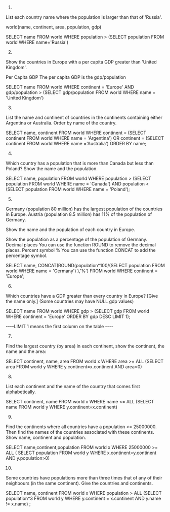 1.
List each country name where the population is larger than that of 'Russia'.

world(name, continent, area, population, gdp)

SELECT name FROM world
  WHERE population >
     (SELECT population FROM world
      WHERE name='Russia')

2.
Show the countries in Europe with a per capita GDP greater than 'United Kingdom'.

Per Capita GDP
The per capita GDP is the gdp/population

SELECT name FROM world 
WHERE continent = 'Europe' AND gdp/population > 
(SELECT gdp/population FROM world
WHERE name = 'United Kingdom')

3.

List the name and continent of countries in the continents containing 
either Argentina or Australia. 
Order by name of the country.

SELECT name, continent FROM world
WHERE continent = (SELECT continent FROM world WHERE name = 'Argentina') 
OR continent = (SELECT continent FROM world WHERE name ='Australia')
ORDER BY name;

4.
Which country has a population that is more than Canada but 
less than Poland? Show the name and the population.

SELECT name, population FROM world 
WHERE population > (SELECT population FROM world WHERE name = 'Canada') 
AND population < (SELECT population FROM world WHERE name = 'Poland');

5.
Germany (population 80 million) has the largest population of 
the countries in Europe. Austria (population 8.5 million) has 11% 
of the population of Germany.

Show the name and the population of each country in Europe. 

Show the population as a percentage of the population of Germany.
Decimal places
You can use the function ROUND to remove the decimal places.
Percent symbol %
You can use the function CONCAT to add the percentage symbol.

SELECT name, CONCAT(ROUND(population*100/(SELECT population FROM world WHERE name = 'Germany') ),'%')
FROM world
WHERE continent = 'Europe';

6.
Which countries have a GDP greater than every country in Europe?
 [Give the name only.] (Some countries may have NULL gdp values)


 SELECT name FROM world 
WHERE gdp > (SELECT gdp FROM world
 WHERE continent = 'Europe'
ORDER BY gdp DESC
LIMIT 1); 

----LIMIT 1 means the first column on the table ----

7.
Find the largest country (by area) in each continent, show the continent, the name and the area:

SELECT continent, name, area FROM world x
  WHERE area >= ALL
    (SELECT area FROM world y
        WHERE y.continent=x.continent
          AND area>0)

8.
List each continent and the name of the country that comes first alphabetically.

SELECT continent, name FROM world x
  WHERE name <= ALL
    (SELECT name FROM world y
        WHERE y.continent=x.continent)

9.
Find the continents where all countries have a population <= 25000000. Then find the names of the countries associated with these continents. Show name, continent and population.

SELECT name,continent,population FROM world x
  WHERE 25000000 >= ALL (
    SELECT population FROM world y
     WHERE x.continent=y.continent
       AND y.population>0)

10.
Some countries have populations more than three times that of any of their neighbours 
(in the same continent). Give the countries and continents.

SELECT name, continent FROM world x WHERE
 population > ALL
 (SELECT population*3 FROM world y
 WHERE y.continent = x.continent
 AND y.name != x.name)
;

